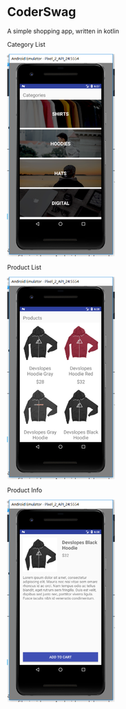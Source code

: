 # CoderSwag

A simple shopping app, written in kotlin

Category List

<img src="./img/category.png" alt="category" width="250px">

Product List

<img src="img/product.png" alt="product" width="250px">

Product Info

<img src="img/product-info.png" alt="product info" width="250px">
